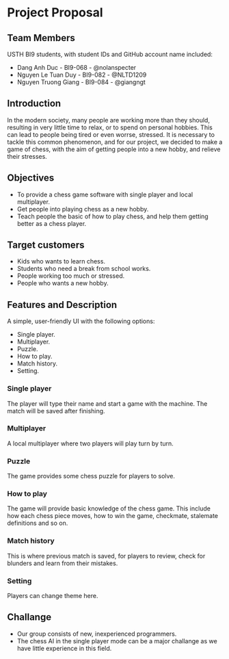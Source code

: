 ﻿# Project Proposal




## Team Members

USTH BI9 students, with student IDs and GitHub account name included: 
+ Dang Anh Duc - BI9-068 - @nolanspecter
+ Nguyen Le Tuan Duy - BI9-082 - @NLTD1209
+ Nguyen Truong Giang - BI9-084 - @giangngt


## Introduction
In the modern society, many people are working more than they should, resulting in very little time to relax, or to spend on personal hobbies. This can lead to people being tired or even worrse, stressed. 
It is necessary to tackle this common phenomenon, and for our project, we decided to make a game of chess, with the aim of getting people into a new hobby, and relieve their stresses.

## Objectives
+ To provide a chess game software with single player and local multiplayer.
+ Get people into playing chess as a new hobby.
+ Teach people the basic of how to play chess, and help them getting better as a chess player.

## Target customers
+ Kids who wants to learn chess.
+ Students who need a break from school works.
+ People working too much or stressed.
+ People who wants a new hobby.

## Features and Description
A simple, user-friendly UI with the following options:
+ Single player.
+ Multiplayer.
+ Puzzle.
+ How to play.
+ Match history.
+ Setting.
### Single player
The player will type their name and start a game with the machine. The match will be saved after finishing.

### Multiplayer
A local multiplayer where two players will play turn by turn. 

### Puzzle
The game provides some chess puzzle for players to solve.

### How to play
The game will provide basic knowledge of the chess game. This include how each chess piece moves, how to win the game, checkmate, stalemate definitions and so on.

### Match history
This is where previous match is saved, for players to review, check for blunders and learn from their mistakes.

### Setting
Players can change theme here.

## Challange
+ Our group consists of new, inexperienced programmers.
+ The chess AI in the single player mode can be a major challange as we have little experience in this field.

